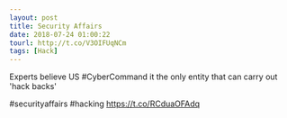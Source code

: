 ```yaml
---
layout: post
title: Security Affairs
date: 2018-07-24 01:00:22
tourl: http://t.co/V3OIFUqNCm
tags: [Hack]
---
```

Experts believe US #CyberCommand it the only entity that can carry out 'hack backs'

#securityaffairs #hacking https://t.co/RCduaOFAdq